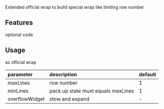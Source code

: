 <!-- 
This README describes the package. If you publish this package to pub.dev,
this README's contents appear on the landing page for your package.

For information about how to write a good package README, see the guide for
[writing package pages](https://dart.dev/guides/libraries/writing-package-pages). 

For general information about developing packages, see the Dart guide for
[creating packages](https://dart.dev/guides/libraries/create-library-packages)
and the Flutter guide for
[developing packages and plugins](https://flutter.dev/developing-packages). 
-->

Extended official wrap to build special wrap like limiting row number

## Features
optional code

## Usage
as official wrap

| parameter      | description                        | default |
|:---------------|:-----------------------------------|:--------|
| maxLines       | row number                         | 1       |
| minLines       | pack up state must equals maxLines | 1       |
| overflowWidget | stow and expand                    | -       |
